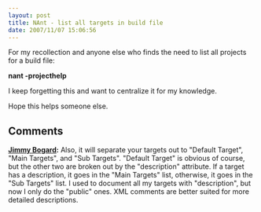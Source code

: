 ```yaml
---
layout: post
title: NAnt - list all targets in build file
date: 2007/11/07 15:06:56
---
```



For my recollection and anyone else who finds the need to list all projects for a build file:

**nant -projecthelp**

I keep forgetting this and want to centralize it for my knowledge.

Hope this helps someone else.

## Comments

**[Jimmy Bogard](#205 "2007-11-07 15:27:47"):** Also, it will separate your targets out to "Default Target", "Main Targets", and "Sub Targets". "Default Target" is obvious of course, but the other two are broken out by the "description" attribute. If a target has a description, it goes in the "Main Targets" list, otherwise, it goes in the "Sub Targets" list. I used to document all my targets with "description", but now I only do the "public" ones. XML comments are better suited for more detailed descriptions.

